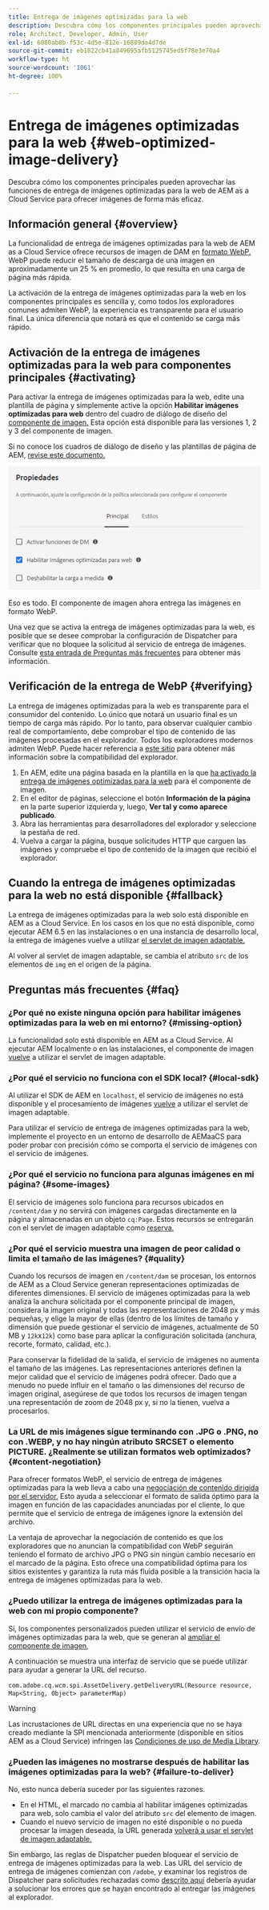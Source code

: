 ```yaml
---
title: Entrega de imágenes optimizadas para la web
description: Descubra cómo los componentes principales pueden aprovechar las funciones de entrega de imágenes optimizadas para la web de AEM as a Cloud Service para ofrecer imágenes de forma más eficaz.
role: Architect, Developer, Admin, User
exl-id: 6080ab8b-f53c-4d5e-812e-16889da4d7de
source-git-commit: eb1822cb41a849695afb5125745ed5f78e3e70a4
workflow-type: ht
source-wordcount: '1061'
ht-degree: 100%

---
```


# Entrega de imágenes optimizadas para la web {#web-optimized-image-delivery}

Descubra cómo los componentes principales pueden aprovechar las funciones de entrega de imágenes optimizadas para la web de AEM as a Cloud Service para ofrecer imágenes de forma más eficaz.

## Información general {#overview}

La funcionalidad de entrega de imágenes optimizadas para la web de AEM as a Cloud Service ofrece recursos de imagen de DAM en [formato WebP.](https://developers.google.com/speed/webp) WebP puede reducir el tamaño de descarga de una imagen en aproximadamente un 25 % en promedio, lo que resulta en una carga de página más rápida.

La activación de la entrega de imágenes optimizadas para la web en los componentes principales es sencilla y, como todos los exploradores comunes admiten WebP, la experiencia es transparente para el usuario final. La única diferencia que notará es que el contenido se carga más rápido.

## Activación de la entrega de imágenes optimizadas para la web para componentes principales {#activating}

Para activar la entrega de imágenes optimizadas para la web, edite una plantilla de página y simplemente active la opción **Habilitar imágenes optimizadas para web** dentro del cuadro de diálogo de diseño del [componente de imagen.](/help/components/image.md#design-dialog) Esta opción está disponible para las versiones 1, 2 y 3 del componente de imagen.

Si no conoce los cuadros de diálogo de diseño y las plantillas de página de AEM, [revise este documento.](/help/get-started/authoring.md#pre-configuring-core-components)

![Habilitación de la entrega de imágenes optimizadas para la web en el cuadro de diálogo de diseño](/help/assets/web-optimized-image-delivery.png)

Eso es todo. El componente de imagen ahora entrega las imágenes en formato WebP.

Una vez que se activa la entrega de imágenes optimizadas para la web, es posible que se desee comprobar la configuración de Dispatcher para verificar que no bloquee la solicitud al servicio de entrega de imágenes. Consulte [esta entrada de Preguntas más frecuentes](#failure-to-deliver) para obtener más información.

## Verificación de la entrega de WebP {#verifying}

La entrega de imágenes optimizadas para la web es transparente para el consumidor del contenido. Lo único que notará un usuario final es un tiempo de carga más rápido. Por lo tanto, para observar cualquier cambio real de comportamiento, debe comprobar el tipo de contenido de las imágenes procesadas en el explorador. Todos los exploradores modernos admiten WebP. Puede hacer referencia a [este sitio](https://caniuse.com/webp) para obtener más información sobre la compatibilidad del explorador.

1. En AEM, edite una página basada en la plantilla en la que [ha activado la entrega de imágenes optimizadas para la web](#activating) para el componente de imagen.
1. En el editor de páginas, seleccione el botón **Información de la página** en la parte superior izquierda y, luego, **Ver tal y como aparece publicado**.
1. Abra las herramientas para desarrolladores del explorador y seleccione la pestaña de red.
1. Vuelva a cargar la página, busque solicitudes HTTP que carguen las imágenes y compruebe el tipo de contenido de la imagen que recibió el explorador.

## Cuando la entrega de imágenes optimizadas para la web no está disponible {#fallback}

La entrega de imágenes optimizadas para la web solo está disponible en AEM as a Cloud Service. En los casos en los que no está disponible, como ejecutar AEM 6.5 en las instalaciones o en una instancia de desarrollo local, la entrega de imágenes vuelve a utilizar [el servlet de imagen adaptable.](/help/developing/adaptive-image-servlet.md)

Al volver al servlet de imagen adaptable, se cambia el atributo `src` de los elementos de `img` en el origen de la página.

## Preguntas más frecuentes {#faq}

### ¿Por qué no existe ninguna opción para habilitar imágenes optimizadas para la web en mi entorno? {#missing-option}

La funcionalidad solo está disponible en AEM as a Cloud Service. Al ejecutar AEM localmente o en las instalaciones, el componente de imagen [vuelve](#fallback) a utilizar el servlet de imagen adaptable.

### ¿Por qué el servicio no funciona con el SDK local? {#local-sdk}

Al utilizar el SDK de AEM en `localhost`, el servicio de imágenes no está disponible y el procesamiento de imágenes [vuelve](#fallback) a utilizar el servlet de imagen adaptable.

Para utilizar el servicio de entrega de imágenes optimizadas para la web, implemente el proyecto en un entorno de desarrollo de AEMaaCS para poder probar con precisión cómo se comporta el servicio de imágenes con el servicio de imágenes.

### ¿Por qué el servicio no funciona para algunas imágenes en mi página? {#some-images}

El servicio de imágenes solo funciona para recursos ubicados en `/content/dam` y no servirá con imágenes cargadas directamente en la página y almacenadas en un objeto `cq:Page`. Estos recursos se entregarán con el servlet de imagen adaptable como [reserva.](#fallback)

### ¿Por qué el servicio muestra una imagen de peor calidad o limita el tamaño de las imágenes? {#quality}

Cuando los recursos de imagen en `/content/dam` se procesan, los entornos de AEM as a Cloud Service generan representaciones optimizadas de diferentes dimensiones. El servicio de imágenes optimizadas para la web analiza la anchura solicitada por el componente principal de imagen, considera la imagen original y todas las representaciones de 2048 px y más pequeñas, y elige la mayor de ellas (dentro de los límites de tamaño y dimensión que puede gestionar el servicio de imágenes, actualmente de 50 MB y `12k`x`12k`) como base para aplicar la configuración solicitada (anchura, recorte, formato, calidad, etc.).

Para conservar la fidelidad de la salida, el servicio de imágenes no aumenta el tamaño de las imágenes. Las representaciones anteriores definen la mejor calidad que el servicio de imágenes podrá ofrecer. Dado que a menudo no puede influir en el tamaño o las dimensiones del recurso de imagen original, asegúrese de que todos los recursos de imagen tengan una representación de zoom de 2048 px y, si no la tienen, vuelva a procesarlos.

### La URL de mis imágenes sigue terminando con .JPG o .PNG, no con .WEBP, y no hay ningún atributo SRCSET o elemento PICTURE. ¿Realmente se utilizan formatos web optimizados? {#content-negotiation}

Para ofrecer formatos WebP, el servicio de entrega de imágenes optimizadas para la web lleva a cabo una [negociación de contenido dirigida por el servidor.](https://developer.mozilla.org/en-US/docs/Web/HTTP/Content_negotiation#server-driven_content_negotiation) Esto ayuda a seleccionar el formato de salida óptimo para la imagen en función de las capacidades anunciadas por el cliente, lo que permite que el servicio de entrega de imágenes ignore la extensión del archivo.

La ventaja de aprovechar la negociación de contenido es que los exploradores que no anuncian la compatibilidad con WebP seguirán teniendo el formato de archivo JPG o PNG sin ningún cambio necesario en el marcado de la página. Esto ofrece una compatibilidad óptima para los sitios existentes y garantiza la ruta más fluida posible a la transición hacia la entrega de imágenes optimizadas para la web.

### ¿Puedo utilizar la entrega de imágenes optimizadas para la web con mi propio componente?

Sí, los componentes personalizados pueden utilizar el servicio de envío de imágenes optimizadas para la web, que se generan al [ampliar el componente de imagen,](/help/developing/customizing.md)

A continuación se muestra una interfaz de servicio que se puede utilizar para ayudar a generar la URL del recurso.

```
com.adobe.cq.wcm.spi.AssetDelivery.getDeliveryURL(Resource resource, Map<String, Object> parameterMap)
```

>[!WARNING]
>
>Las incrustaciones de URL directas en una experiencia que no se haya creado mediante la SPI mencionada anteriormente (disponible en sitios AEM as a Cloud Service) infringen las [Condiciones de uso de Media Library](https://experienceleague.adobe.com/docs/experience-manager-cloud-service/content/assets/admin/medialibrary.html?lang=en#use-media-library).

### ¿Pueden las imágenes no mostrarse después de habilitar las imágenes optimizadas para la web? {#failure-to-deliver}

No, esto nunca debería suceder por las siguientes razones.

* En el HTML, el marcado no cambia al habilitar imágenes optimizadas para web, solo cambia el valor del atributo `src` del elemento de imagen.
* Cuando el nuevo servicio de imagen no esté disponible o no pueda procesar la imagen deseada, la URL generada [volverá a usar el servlet de imagen adaptable.](#fallback)

Sin embargo, las reglas de Dispatcher pueden bloquear el servicio de entrega de imágenes optimizadas para la web. Las URL del servicio de entrega de imágenes comienzan con `/adobe`, y examinar los registros de Dispatcher para solicitudes rechazadas como [descrito aquí](https://experienceleague.adobe.com/docs/experience-manager-learn/ams/dispatcher/common-logs.html#filter-rejects) debería ayudar a solucionar los errores que se hayan encontrado al entregar las imágenes al explorador.
